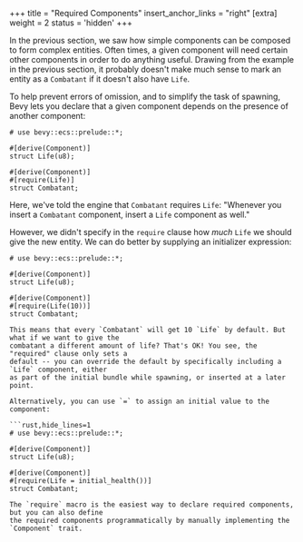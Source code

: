 +++
title = "Required Components"
insert_anchor_links = "right"
[extra]
weight = 2
status = 'hidden'
+++

In the previous section, we saw how simple components can be composed to form complex
entities. Often times, a given component will need certain other components in order to do anything
useful. Drawing from the example in the previous section, it probably doesn't make much sense to
mark an entity as a `Combatant` if it doesn't also have `Life`.

To help prevent errors of omission, and to simplify the task of spawning, Bevy lets you declare
that a given component depends on the presence of another component:

```rust,hide_lines=1-5
# use bevy::ecs::prelude::*;

#[derive(Component)]
struct Life(u8);

#[derive(Component)]
#[require(Life)]
struct Combatant;
```

Here, we've told the engine that `Combatant` requires `Life`: "Whenever you insert a `Combatant`
component, insert a `Life` component as well."

However, we didn't specify in the `require` clause how _much_ `Life` we should give the new entity.
We can do better by supplying an initializer expression:

```rust,hide_lines=1
# use bevy::ecs::prelude::*;

#[derive(Component)]
struct Life(u8);

#[derive(Component)]
#[require(Life(10))]
struct Combatant;

This means that every `Combatant` will get 10 `Life` by default. But what if we want to give the
combatant a different amount of life? That's OK! You see, the "required" clause only sets a
default -- you can override the default by specifically including a `Life` component, either
as part of the initial bundle while spawning, or inserted at a later point.

Alternatively, you can use `=` to assign an initial value to the component:

```rust,hide_lines=1
# use bevy::ecs::prelude::*;

#[derive(Component)]
struct Life(u8);

#[derive(Component)]
#[require(Life = initial_health())]
struct Combatant;

The `require` macro is the easiest way to declare required components, but you can also define
the required components programmatically by manually implementing the `Component` trait.
